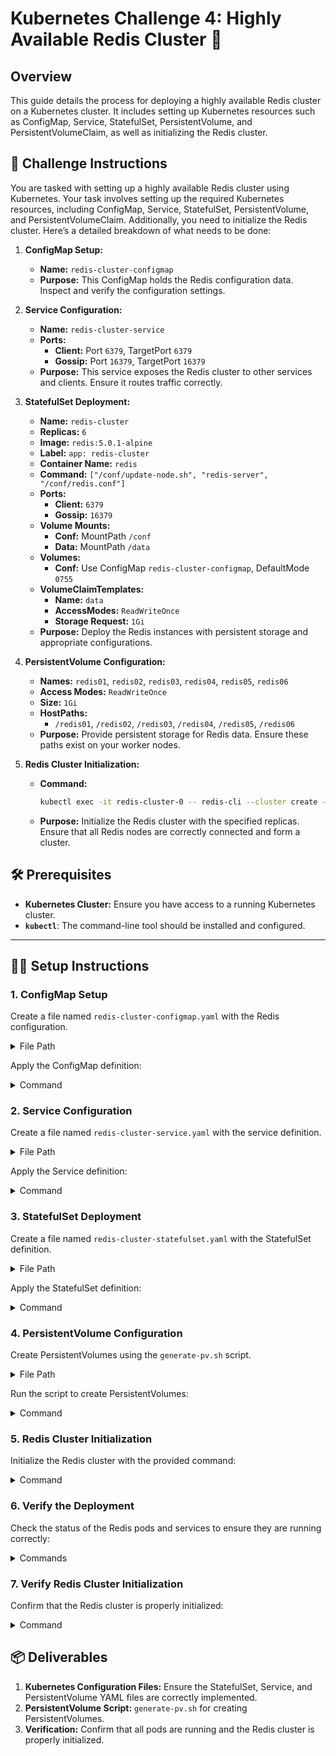 # Kubernetes Challenge 4: Highly Available Redis Cluster 🚀

## Overview

This guide details the process for deploying a highly available Redis cluster on a Kubernetes cluster. It includes setting up Kubernetes resources such as ConfigMap, Service, StatefulSet, PersistentVolume, and PersistentVolumeClaim, as well as initializing the Redis cluster.

## 🎯 Challenge Instructions

You are tasked with setting up a highly available Redis cluster using Kubernetes. Your task involves setting up the required Kubernetes resources, including ConfigMap, Service, StatefulSet, PersistentVolume, and PersistentVolumeClaim. Additionally, you need to initialize the Redis cluster. Here’s a detailed breakdown of what needs to be done:

1. **ConfigMap Setup:**
   - **Name:** `redis-cluster-configmap`
   - **Purpose:** This ConfigMap holds the Redis configuration data. Inspect and verify the configuration settings.

2. **Service Configuration:**
   - **Name:** `redis-cluster-service`
   - **Ports:**
     - **Client:** Port `6379`, TargetPort `6379`
     - **Gossip:** Port `16379`, TargetPort `16379`
   - **Purpose:** This service exposes the Redis cluster to other services and clients. Ensure it routes traffic correctly.

3. **StatefulSet Deployment:**
   - **Name:** `redis-cluster`
   - **Replicas:** `6`
   - **Image:** `redis:5.0.1-alpine`
   - **Label:** `app: redis-cluster`
   - **Container Name:** `redis`
   - **Command:** `["/conf/update-node.sh", "redis-server", "/conf/redis.conf"]`
   - **Ports:**
     - **Client:** `6379`
     - **Gossip:** `16379`
   - **Volume Mounts:**
     - **Conf:** MountPath `/conf`
     - **Data:** MountPath `/data`
   - **Volumes:**
     - **Conf:** Use ConfigMap `redis-cluster-configmap`, DefaultMode `0755`
   - **VolumeClaimTemplates:**
     - **Name:** `data`
     - **AccessModes:** `ReadWriteOnce`
     - **Storage Request:** `1Gi`
   - **Purpose:** Deploy the Redis instances with persistent storage and appropriate configurations.

4. **PersistentVolume Configuration:**
   - **Names:** `redis01`, `redis02`, `redis03`, `redis04`, `redis05`, `redis06`
   - **Access Modes:** `ReadWriteOnce`
   - **Size:** `1Gi`
   - **HostPaths:**
     - `/redis01`, `/redis02`, `/redis03`, `/redis04`, `/redis05`, `/redis06`
   - **Purpose:** Provide persistent storage for Redis data. Ensure these paths exist on your worker nodes.

5. **Redis Cluster Initialization:**
   - **Command:**

     ```bash
     kubectl exec -it redis-cluster-0 -- redis-cli --cluster create --cluster-replicas 1 $(kubectl get pods -l app=redis-cluster -o jsonpath='{range.items[*]}{.status.podIP}:6379 {end}')
     ```

   - **Purpose:** Initialize the Redis cluster with the specified replicas. Ensure that all Redis nodes are correctly connected and form a cluster.

## 🛠️ Prerequisites

- **Kubernetes Cluster:** Ensure you have access to a running Kubernetes cluster.
- **`kubectl`**: The command-line tool should be installed and configured.

---

## 🧑‍💻 Setup Instructions

### 1. ConfigMap Setup

Create a file named `redis-cluster-configmap.yaml` with the Redis configuration.

<details>
<summary>File Path</summary>

- [redis-cluster-configmap.yaml](https://github.com/your-repo/redis-cluster-configmap.yaml)

</details>

Apply the ConfigMap definition:

<details>
<summary>Command</summary>

```bash
kubectl apply -f redis-cluster-configmap.yaml
```

</details>

### 2. Service Configuration

Create a file named `redis-cluster-service.yaml` with the service definition.

<details>
<summary>File Path</summary>

- [redis-cluster-service.yaml](https://github.com/prudvikeshav/Kubernetes-Challenges/blob/work/Challange%204/redis-cluster-service.yaml)

</details>

Apply the Service definition:

<details>
<summary>Command</summary>

```bash
kubectl apply -f redis-cluster-service.yaml
```

</details>

### 3. StatefulSet Deployment

Create a file named `redis-cluster-statefulset.yaml` with the StatefulSet definition.

<details>
<summary>File Path</summary>

- [redis-cluster-statefulset.yaml](https://github.com/prudvikeshav/Kubernetes-Challenges/blob/work/Challange%204/redis-cluster-statefulset.yaml)

</details>

Apply the StatefulSet definition:

<details>
<summary>Command</summary>

```bash
kubectl apply -f redis-cluster-statefulset.yaml
```

</details>

### 4. PersistentVolume Configuration

Create PersistentVolumes using the `generate-pv.sh` script.

<details>
<summary>File Path</summary>

- [generate-pv.sh](https://github.com/prudvikeshav/Kubernetes-Challenges/blob/work/Challange%204/generate-pv.sh)

</details>

Run the script to create PersistentVolumes:

<details>
<summary>Command</summary>

```bash
chmod +x generate-pv.sh
./generate-pv.sh
```

</details>

### 5. Redis Cluster Initialization

Initialize the Redis cluster with the provided command:

<details>
<summary>Command</summary>

```bash
kubectl exec -it redis-cluster-0 -- redis-cli --cluster create --cluster-replicas 1 $(kubectl get pods -l app=redis-cluster -o jsonpath='{range.items[*]}{.status.podIP}:6379 {end}')
```

</details>

### 6. Verify the Deployment

Check the status of the Redis pods and services to ensure they are running correctly:

<details>
<summary>Commands</summary>

```bash
kubectl get pods
kubectl get services
```

</details>

### 7. Verify Redis Cluster Initialization

Confirm that the Redis cluster is properly initialized:

<details>
<summary>Command</summary>

```bash
kubectl exec -it redis-cluster-0 -- redis-cli cluster info
```

</details>

## 📦 Deliverables

1. **Kubernetes Configuration Files:** Ensure the StatefulSet, Service, and PersistentVolume YAML files are correctly implemented.
2. **PersistentVolume Script:** `generate-pv.sh` for creating PersistentVolumes.
3. **Verification:** Confirm that all pods are running and the Redis cluster is properly initialized.
